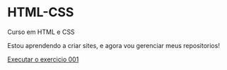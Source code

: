 # HTML-CSS
Curso em HTML e CSS

Estou aprendendo a criar sites, e agora vou gerenciar meus repositorios!

<a href= "https://ricardozimbrao.github.io/HTML-CSS/exercicio/ex001.html">Executar o exercicio 001</a>